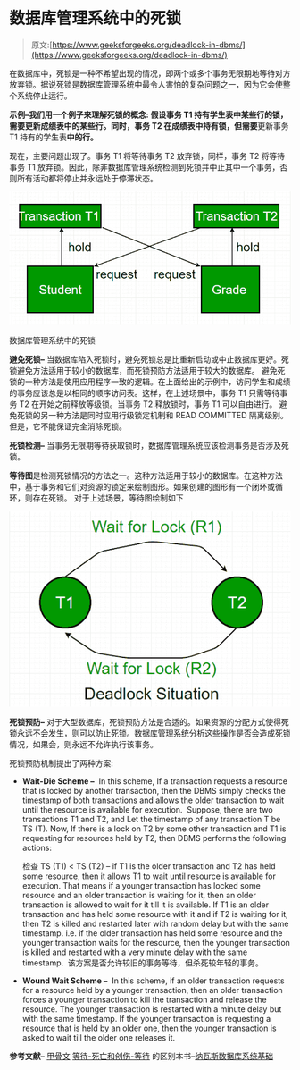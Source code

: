 # 数据库管理系统中的死锁

> 原文:[https://www.geeksforgeeks.org/deadlock-in-dbms/](https://www.geeksforgeeks.org/deadlock-in-dbms/)

在数据库中，死锁是一种不希望出现的情况，即两个或多个事务无限期地等待对方放弃锁。据说死锁是数据库管理系统中最令人害怕的复杂问题之一，因为它会使整个系统停止运行。

**示例–**我们用一个例子来理解死锁的概念:
假设事务 T1 持有学生表中某些行的锁，**需要更新**成绩表中的某些行。同时，事务 **T2 在成绩表**中持有**锁，但需要**更新事务 T1 持有的学生表**中的行。**

现在，主要问题出现了。事务 T1 将等待事务 T2 放弃锁，同样，事务 T2 将等待事务 T1 放弃锁。因此，除非数据库管理系统检测到死锁并中止其中一个事务，否则所有活动都将停止并永远处于停滞状态。

![](img/4884b641745a9a01deedc3eaf9d89fd6.png)

数据库管理系统中的死锁

**避免死锁–**
当数据库陷入死锁时，避免死锁总是比重新启动或中止数据库更好。死锁避免方法适用于较小的数据库，而死锁预防方法适用于较大的数据库。
避免死锁的一种方法是使用应用程序一致的逻辑。在上面给出的示例中，访问学生和成绩的事务应该总是以相同的顺序访问表。这样，在上述场景中，事务 T1 只需等待事务 T2 在开始之前释放等级锁。当事务 T2 释放锁时，事务 T1 可以自由进行。
避免死锁的另一种方法是同时应用行级锁定机制和 READ COMMITTED 隔离级别。但是，它不能保证完全消除死锁。

**死锁检测–**
当事务无限期等待获取锁时，数据库管理系统应该检测事务是否涉及死锁。

**等待图**是检测死锁情况的方法之一。这种方法适用于较小的数据库。在这种方法中，基于事务和它们对资源的锁定来绘制图形。如果创建的图形有一个闭环或循环，则存在死锁。
对于上述场景，等待图绘制如下

![](img/c6f22a62941030f999edfc367d93495b.png)

**死锁预防–**
对于大型数据库，死锁预防方法是合适的。如果资源的分配方式使得死锁永远不会发生，则可以防止死锁。数据库管理系统分析这些操作是否会造成死锁情况，如果会，则永远不允许执行该事务。

死锁预防机制提出了两种方案:

*   **Wait-Die Scheme –** 
    In this scheme, If a transaction requests a resource that is locked by another transaction, then the DBMS simply checks the timestamp of both transactions and allows the older transaction to wait until the resource is available for execution. 
    Suppose, there are two transactions T1 and T2, and Let the timestamp of any transaction T be TS (T). Now, If there is a lock on T2 by some other transaction and T1 is requesting for resources held by T2, then DBMS performs the following actions: 

    检查 TS (T1) < TS (T2) – if T1 is the older transaction and T2 has held some resource, then it allows T1 to wait until resource is available for execution. That means if a younger transaction has locked some resource and an older transaction is waiting for it, then an older transaction is allowed to wait for it till it is available. If T1 is an older transaction and has held some resource with it and if T2 is waiting for it, then T2 is killed and restarted later with random delay but with the same timestamp. i.e. if the older transaction has held some resource and the younger transaction waits for the resource, then the younger transaction is killed and restarted with a very minute delay with the same timestamp. 
    该方案是否允许较旧的事务等待，但杀死较年轻的事务。

*   **Wound Wait Scheme –** 
    In this scheme, if an older transaction requests for a resource held by a younger transaction, then an older transaction forces a younger transaction to kill the transaction and release the resource. The younger transaction is restarted with a minute delay but with the same timestamp. If the younger transaction is requesting a resource that is held by an older one, then the younger transaction is asked to wait till the older one releases it. 

**参考文献–**
[甲骨文](https://docs.oracle.com/javadb/10.8.3.0/devguide/derbydev.pdf)
[等待-死亡和创伤-等待](https://stackoverflow.com/questions/32794142/what-is-the-difference-between-wait-die-and-wound-wait)
的区别本书–[纳瓦斯数据库系统基础](https://amzn.to/2TjTV7l)